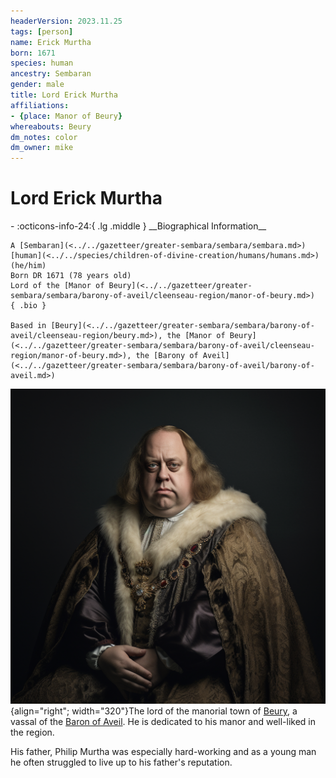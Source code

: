 ```yaml
---
headerVersion: 2023.11.25
tags: [person]
name: Erick Murtha
born: 1671
species: human
ancestry: Sembaran
gender: male
title: Lord Erick Murtha
affiliations:
- {place: Manor of Beury}
whereabouts: Beury
dm_notes: color
dm_owner: mike
---
```

# Lord Erick Murtha
<div class="grid cards ext-narrow-margin ext-one-column" markdown>
- :octicons-info-24:{ .lg .middle } __Biographical Information__

    A [Sembaran](<../../gazetteer/greater-sembara/sembara/sembara.md>) [human](<../../species/children-of-divine-creation/humans/humans.md>) (he/him)  
    Born DR 1671 (78 years old)  
    Lord of the [Manor of Beury](<../../gazetteer/greater-sembara/sembara/barony-of-aveil/cleenseau-region/manor-of-beury.md>)  
    { .bio }

    Based in [Beury](<../../gazetteer/greater-sembara/sembara/barony-of-aveil/cleenseau-region/beury.md>), the [Manor of Beury](<../../gazetteer/greater-sembara/sembara/barony-of-aveil/cleenseau-region/manor-of-beury.md>), the [Barony of Aveil](<../../gazetteer/greater-sembara/sembara/barony-of-aveil/barony-of-aveil.md>)
</div>


![Erick Murtha](../../assets/erick-murtha.png){align="right"; width="320"}The lord of the manorial town of [Beury](<../../gazetteer/greater-sembara/sembara/barony-of-aveil/cleenseau-region/beury.md>), a vassal of the [Baron of Aveil](<../../gazetteer/greater-sembara/sembara/barony-of-aveil/barony-of-aveil.md>). He is dedicated to his manor and well-liked in the region.

His father, Philip Murtha was especially hard-working and as a young man he often struggled to live up to his father's reputation. 